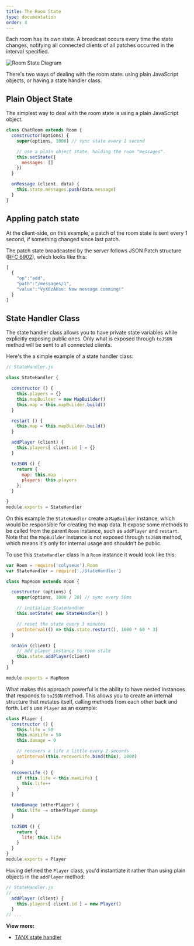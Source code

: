 ```yaml
---
title: The Room State
type: documentation
order: 4
---
```


Each room has its own state. A broadcast occurs every time the state changes, notifying all connected clients of all patches occurred in the interval specified.

![Room State Diagram](http://www.gliffy.com/go/publish/image/10069469/L.png)

There's two ways of dealing with the room state: using plain JavaScript objects, or having a state handler class.

## Plain Object State

The simplest way to deal with the room state is using a plain JavaScript object.

```javascript
class ChatRoom extends Room {
  constructor(options) {
    super(options, 1000) // sync state every 1 second

    // use a plain object state, holding the room "messages".
    this.setState({
      messages: []
    })
  }

  onMessage (client, data) {
    this.state.messages.push(data.message)
  }
}
```

## Appling patch state

At the client-side, on this example, a patch of the room state is sent every 1 second, if something changed since last patch.

The patch state broadcasted by the server follows JSON Patch structure ([RFC 6902](http://tools.ietf.org/html/rfc6902)), which looks like this:

```javascript
[
  {
    "op":"add",
    "path":"/messages/1",
    "value":"VyX6zAHse: New message comming!"
  }
]
```

## State Handler Class

The state handler class allows you to have private state variables while explicitly exposing public ones. Only what is exposed through `toJSON` method will be sent to all connected clients.

Here's the a simple example of a state handler class:

```javascript
// StateHandler.js

class StateHandler {

  constructor () {
    this.players = {}
    this.mapBuilder = new MapBuilder()
    this.map = this.mapBuilder.build()
  }

  restart () {
    this.map = this.mapBuilder.build()
  }

  addPlayer (client) {
    this.players[ client.id ] = {}
  }

  toJSON () {
    return {
      map: this.map
      players: this.players
    };
  }

}
module.exports = StateHandler
```

On this example the `StateHandler` create a `MapBuilder` instance, which would be responsible for creating the map data. It expose some methods to be called from the parent `Room` instance, such as `addPlayer` and `restart`. Note that the `MapBuilder` instance is not exposed through `toJSON` method, which means it's only for internal usage and shouldn't be public.

To use this `StateHandler` class in a `Room` instance it would look like this:

```javascript
var Room = require('colyseus').Room
var StateHandler = require('./StateHandler')

class MapRoom extends Room {

  constructor (options) {
    super(options, 1000 / 20) // sync every 50ms

    // initialize StateHandler
    this.setState( new StateHandler() )

    // reset the state every 3 minutes
    setInterval(() => this.state.restart(), 1000 * 60 * 3)
  }

  onJoin (client) {
    // add player instance to room state
    this.state.addPlayer(client)
  }
}

module.exports = MapRoom
```

What makes this approach powerful is the ability to have nested instances that responds to `toJSON` method. This allows you to create an internal structure that mutates itself, calling methods from each other back and forth. Let's use `Player` as an example:

```JavaScript
class Player {
  constructor () {
    this.life = 50
    this.maxLife = 50
    this.damage = 9

    // recovers a life a little every 2 seconds
    setInterval(this.recoverLife.bind(this), 2000)
  }

  recoverLife () {
    if (this.life < this.maxLife) {
      this.life++
    }
  }

  takeDamage (otherPlayer) {
    this.life -= otherPlayer.damage
  }

  toJSON () {
    return {
      life: this.life
    }
  }
}
module.exports = Player
```

Having defined the `Player` class, you'd instantiate it rather than using plain objects in the `addPlayer` method:

```javascript
// StateHandler.js
// ...
  addPlayer (client) {
    this.players[ client.id ] = new Player()
  }
// ...
```

**View more:**

- [TANX state handler](https://github.com/endel/tanx/blob/master/modules/state.js)
